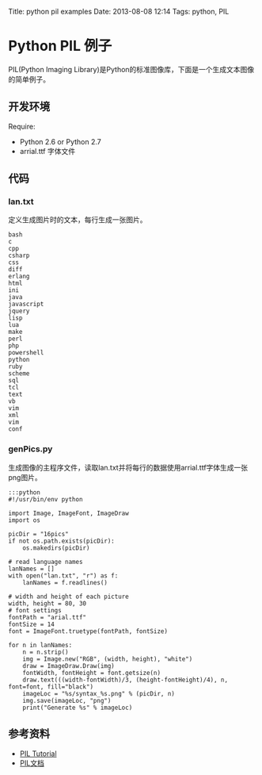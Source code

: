 Title: python pil examples
Date: 2013-08-08 12:14
Tags: python, PIL

# Python PIL 例子

PIL(Python Imaging Library)是Python的标准图像库，下面是一个生成文本图像的简单例子。
## 开发环境

Require:

*  Python 2.6 or Python 2.7
*  arrial.ttf 字体文件
## 代码

### lan.txt
定义生成图片时的文本，每行生成一张图片。

	bash
	c
	cpp
	csharp
	css
	diff
	erlang
	html
	ini
	java
	javascript
	jquery
	lisp
	lua
	make
	perl
	php
	powershell
	python
	ruby
	scheme
	sql
	tcl
	text
	vb
	vim
	xml
	vim
	conf

### genPics.py

生成图像的主程序文件，读取lan.txt并将每行的数据使用arrial.ttf字体生成一张png图片。

    :::python
	#!/usr/bin/env python
	 
	import Image, ImageFont, ImageDraw
	import os
	
	picDir = "16pics"
	if not os.path.exists(picDir):
	    os.makedirs(picDir)
	
	# read language names
	lanNames = []
	with open("lan.txt", "r") as f:
	    lanNames = f.readlines()
	
	# width and height of each picture
	width, height = 80, 30
	# font settings
	fontPath = "arial.ttf"
	fontSize = 14
	font = ImageFont.truetype(fontPath, fontSize) 
	
	for n in lanNames:
	    n = n.strip()
	    img = Image.new("RGB", (width, height), "white")
	    draw = ImageDraw.Draw(img)
	    fontWidth, fontHeight = font.getsize(n)
	    draw.text(((width-fontWidth)/3, (height-fontHeight)/4), n, font=font, fill="black")
	    imageLoc = "%s/syntax_%s.png" % (picDir, n)
	    img.save(imageLoc, "png")
	    print("Generate %s" % imageLoc)

## 参考资料

*  [PIL Tutorial](http://effbot.org/imagingbook/)
*  [PIL文档](http://www.pythonware.com/library/pil/handbook/index.htm)

